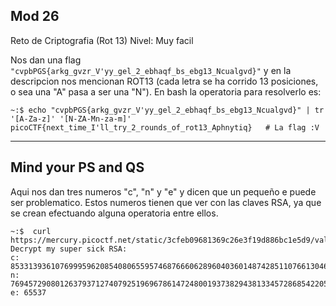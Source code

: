 
## Mod 26 

Reto de Criptografia (Rot 13)
Nivel: Muy facil

Nos dan una flag ```"cvpbPGS{arkg_gvzr_V'yy_gel_2_ebhaqf_bs_ebg13_Ncualgvd}"``` y en la descripcion nos mencionan ROT13 (cada letra se ha corrido 13
posiciones, o sea una "A" pasa a ser una "N"). En bash la operatoria para resolverlo es:
```console
~:$ echo "cvpbPGS{arkg_gvzr_V'yy_gel_2_ebhaqf_bs_ebg13_Ncualgvd}" | tr '[A-Za-z]' '[N-ZA-Mn-za-m]'
picoCTF{next_time_I'll_try_2_rounds_of_rot13_Aphnytiq}   # La flag :V
```

------------------------------------------------------------------------

## Mind your PS and QS

Aqui nos dan tres numeros "c", "n" y "e" y dicen que un pequeño e puede ser problematico. Estos numeros tienen que ver con las claves RSA, ya que se crean
efectuando alguna operatoria entre ellos.

```console
~:$  curl https://mercury.picoctf.net/static/3cfeb09681369c26e3f19d886bc1e5d9/values   
Decrypt my super sick RSA:
c: 8533139361076999596208540806559574687666062896040360148742851107661304651861689
n: 769457290801263793712740792519696786147248001937382943813345728685422050738403253
e: 65537
```

